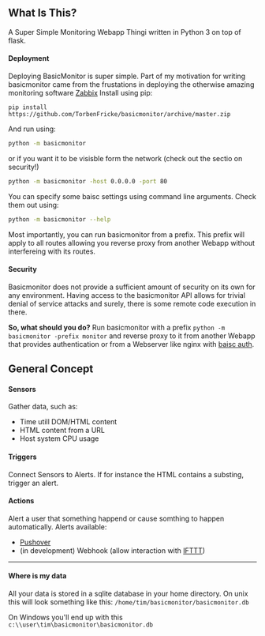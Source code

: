 ## What Is This?

A Super Simple Monitoring Webapp Thingi written in Python 3 on top of flask.

#### Deployment

Deploying BasicMonitor is super simple. 
Part of my motivation for writing basicmonitor came from the frustations in deploying the otherwise 
amazing monitoring software [Zabbix](https://www.zabbix.com/) 
Install using pip:
```pip
pip install https://github.com/TorbenFricke/basicmonitor/archive/master.zip
```

And run using:
```bash
python -m basicmonitor
```
or if you want it to be visisble form the network (check out the sectio on security!)
```bash
python -m basicmonitor -host 0.0.0.0 -port 80
```



You can specify some baisc settings using command line arguments. Check them out using: 
```bash
python -m basicmonitor --help
```
Most importantly, you can run basicmonitor from a prefix. 
This prefix will apply to all routes allowing you reverse proxy from another Webapp without interfereing with its routes.

#### Security

Basicmonitor does not provide a sufficient amount of security on its own for any environment.
Having access to the basicmonitor API allows for trivial denial of service attacks and surely, there is some remote code 
execution in there. 

**So, what should you do?** Run basicmonitor with a prefix `python -m basicmonitor -prefix monitor` 
and reverse proxy to it from another Webapp that provides 
authentication or from a Webserver like nginx with 
[baisc auth](https://docs.nginx.com/nginx/admin-guide/security-controls/configuring-http-basic-authentication/).

## General Concept

#### Sensors

Gather data, such as:
* Time utill DOM/HTML content
* HTML content from a URL
* Host system CPU usage

#### Triggers

Connect Sensors to Alerts. If for instance the HTML contains 
a substing, trigger an alert.

#### Actions

Alert a user that something happend or cause somthing to happen automatically. Alerts available:
* [Pushover](https://pushover.net/)
* (in development) Webhook (allow interaction with [IFTTT](https://ifttt.com/maker_webhooks))


---

#### Where is my data

All your data is stored in a sqlite database in your home directory. 
On unix this will look something like this: 
`/home/tim/basicmonitor/basicmonitor.db` 

On Windows you'll end up with this 
`c:\\user\tim\basicmonitor\basicmonitor.db`

